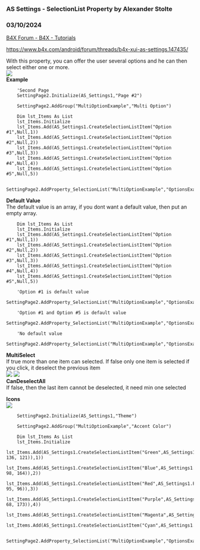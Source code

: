 ###  AS Settings - SelectionList Property by Alexander Stolte
### 03/10/2024
[B4X Forum - B4X - Tutorials](https://www.b4x.com/android/forum/threads/159217/)

<https://www.b4x.com/android/forum/threads/b4x-xui-as-settings.147435/>  
  
With this property, you can offer the user several options and he can then select either one or more.  
![](https://www.b4x.com/android/forum/attachments/150766)  
**Example**  

```B4X
    'Second Page  
    SettingPage2.Initialize(AS_Settings1,"Page #2")  
    
    SettingPage2.AddGroup("MultiOptionExample","Multi Option")  
    
    Dim lst_Items As List  
    lst_Items.Initialize  
    lst_Items.Add(AS_Settings1.CreateSelectionListItem("Option #1",Null,1))  
    lst_Items.Add(AS_Settings1.CreateSelectionListItem("Option #2",Null,2))  
    lst_Items.Add(AS_Settings1.CreateSelectionListItem("Option #3",Null,3))  
    lst_Items.Add(AS_Settings1.CreateSelectionListItem("Option #4",Null,4))  
    lst_Items.Add(AS_Settings1.CreateSelectionListItem("Option #5",Null,5))  
    
    SettingPage2.AddProperty_SelectionList("MultiOptionExample","OptionsExample1",lst_Items,Array(),True,True)
```

  
**Default Value**  
The default value is an array, if you dont want a default value, then put an empty array.  

```B4X
    Dim lst_Items As List  
    lst_Items.Initialize  
    lst_Items.Add(AS_Settings1.CreateSelectionListItem("Option #1",Null,1))  
    lst_Items.Add(AS_Settings1.CreateSelectionListItem("Option #2",Null,2))  
    lst_Items.Add(AS_Settings1.CreateSelectionListItem("Option #3",Null,3))  
    lst_Items.Add(AS_Settings1.CreateSelectionListItem("Option #4",Null,4))  
    lst_Items.Add(AS_Settings1.CreateSelectionListItem("Option #5",Null,5))  
    
    'Option #1 is default value  
    SettingPage2.AddProperty_SelectionList("MultiOptionExample","OptionsExample1",lst_Items,Array(1),True,True)  
    
    'Option #1 and Option #5 is default value  
    SettingPage2.AddProperty_SelectionList("MultiOptionExample","OptionsExample1",lst_Items,Array(1,5),True,True)  
    
    'No default value  
    SettingPage2.AddProperty_SelectionList("MultiOptionExample","OptionsExample1",lst_Items,Array(),True,True)
```

  
**MultiSelect**  
If true more than one item can selected. If false only one item is selected if you click, it deselect the previous item  
![](https://www.b4x.com/android/forum/attachments/150772) ![](https://www.b4x.com/android/forum/attachments/150773)  
**CanDeselectAll**  
If false, then the last item cannot be deselected, it need min one selected  
  
**Icons  
![](https://www.b4x.com/android/forum/attachments/150767)**  

```B4X
    SettingPage2.Initialize(AS_Settings1,"Theme")  
    
    SettingPage2.AddGroup("MultiOptionExample","Accent Color")  
    
    Dim lst_Items As List  
    lst_Items.Initialize  
    lst_Items.Add(AS_Settings1.CreateSelectionListItem("Green",AS_Settings1.FontToBitmap(Chr(0xF111),False,30,xui.Color_RGB(45, 136, 121)),1))  
    lst_Items.Add(AS_Settings1.CreateSelectionListItem("Blue",AS_Settings1.FontToBitmap(Chr(0xF111),False,30,xui.Color_RGB(73, 98, 164)),2))  
    lst_Items.Add(AS_Settings1.CreateSelectionListItem("Red",AS_Settings1.FontToBitmap(Chr(0xF111),False,30,xui.Color_RGB(221, 95, 96)),3))  
    lst_Items.Add(AS_Settings1.CreateSelectionListItem("Purple",AS_Settings1.FontToBitmap(Chr(0xF111),False,30,xui.Color_RGB(141, 68, 173)),4))  
    lst_Items.Add(AS_Settings1.CreateSelectionListItem("Magenta",AS_Settings1.FontToBitmap(Chr(0xF111),False,30,xui.Color_Magenta),5))  
    lst_Items.Add(AS_Settings1.CreateSelectionListItem("Cyan",AS_Settings1.FontToBitmap(Chr(0xF111),False,30,xui.Color_Cyan),6))  
    
    SettingPage2.AddProperty_SelectionList("MultiOptionExample","OptionsExample1",lst_Items,Array(1),False,False)
```